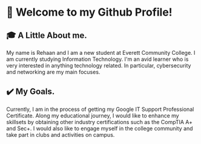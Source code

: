 # 👋 Welcome to my Github Profile!

## 🎓 A Little About me.
My name is Rehaan and I am a new student at Everett Community College. I am currently studying Information Technology.
I'm an avid learner who is very interested in anything technology related. In particular, cybersecurity and networking are my main focuses.

## ✔️ My Goals.
Currently, I am in the process of getting my Google IT Support Professional Certificate. 
Along my educational journey, I would like to enhance my skillsets by obtaining other industry certifications such as the CompTIA A+ and Sec+.
I would also like to engage myself in the college community and take part in clubs and activities on campus.

<!--
**r-h-aria/r-h-aria** is a ✨ _special_ ✨ repository because its `README.md` (this file) appears on your GitHub profile.

Here are some ideas to get you started:

- 🔭 I’m currently working on ...
- 🌱 I’m currently learning ...
- 👯 I’m looking to collaborate on ...
- 🤔 I’m looking for help with ...
- 💬 Ask me about ...
- 📫 How to reach me: ...
- 😄 Pronouns: ...
- ⚡ Fun fact: ...
-->
